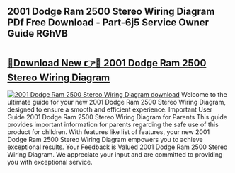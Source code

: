 ## 2001 Dodge Ram 2500 Stereo Wiring Diagram PDf Free Download - Part-6j5 Service Owner Guide RGhVB

# <h2><a href="http://dfo355p.blite.top/?on=2001+Dodge+Ram+2500+Stereo+Wiring+Diagram">🔗Download New 👉🔴 2001 Dodge Ram 2500 Stereo Wiring Diagram</a></h2>

[![2001 Dodge Ram 2500 Stereo Wiring Diagram download](https://i.imgur.com/lujVjoI.png)](http://dfo355p.blite.top/?on=2001+Dodge+Ram+2500+Stereo+Wiring+Diagram)
Welcome to the ultimate guide for your new 2001 Dodge Ram 2500 Stereo Wiring Diagram, designed to ensure a smooth and efficient experience. Important User Guide 2001 Dodge Ram 2500 Stereo Wiring Diagram for Parents This guide provides important information for parents regarding the safe use of this product for children. With features like list of features, your new 2001 Dodge Ram 2500 Stereo Wiring Diagram empowers you to achieve exceptional results. Your Feedback is Valued 2001 Dodge Ram 2500 Stereo Wiring Diagram. We appreciate your input and are committed to providing you with exceptional service.

